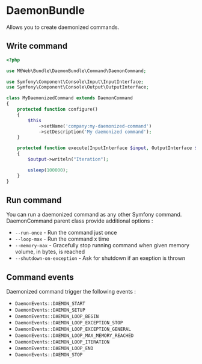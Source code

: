 # DaemonBundle

Allows you to create daemonized commands.

## Write command

```php
<?php

use M6Web\Bundle\DaemonBundle\Command\DaemonCommand;

use Symfony\Component\Console\Input\InputInterface;
use Symfony\Component\Console\Output\OutputInterface;

class MyDaemonizedCommand extends DaemonCommand
{
    protected function configure()
    {
        $this
            ->setName('company:my-daemonized-command')
            ->setDescription('My daemonized command');
    }

    protected function execute(InputInterface $input, OutputInterface $output)
    {
        $output->writeln("Iteration");

        usleep(100000);
    }
}
```

## Run command

You can run a daemonized command as any other Symfony command. DaemonCommand parent class provide additional options :

- `--run-once` - Run the command just once
- `--loop-max` - Run the command x time
- `--memory-max` - Gracefully stop running command when given memory volume, in bytes, is reached
- `--shutdown-on-exception` - Ask for shutdown if an exeption is thrown

## Command events

Daemonized command trigger the following events :

- `DaemonEvents::DAEMON_START`
- `DaemonEvents::DAEMON_SETUP`
- `DaemonEvents::DAEMON_LOOP_BEGIN`
- `DaemonEvents::DAEMON_LOOP_EXCEPTION_STOP`
- `DaemonEvents::DAEMON_LOOP_EXCEPTION_GENERAL`
- `DaemonEvents::DAEMON_LOOP_MAX_MEMORY_REACHED`
- `DaemonEvents::DAEMON_LOOP_ITERATION`
- `DaemonEvents::DAEMON_LOOP_END`
- `DaemonEvents::DAEMON_STOP`